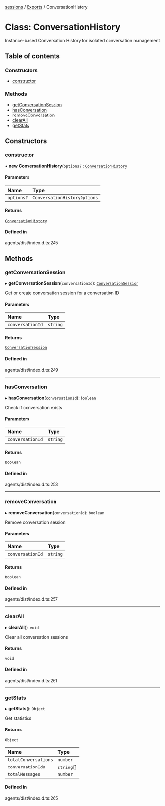 <!-- 
 ⚠️  AUTO-GENERATED FILE - DO NOT EDIT MANUALLY
 This file is automatically generated by scripts/docs-generator.js
 To make changes, edit the source TypeScript files or update the generator script
-->

[sessions](../../) / [Exports](../modules) / ConversationHistory

# Class: ConversationHistory

Instance-based Conversation History for isolated conversation management

## Table of contents

### Constructors

- [constructor](ConversationHistory#constructor)

### Methods

- [getConversationSession](ConversationHistory#getconversationsession)
- [hasConversation](ConversationHistory#hasconversation)
- [removeConversation](ConversationHistory#removeconversation)
- [clearAll](ConversationHistory#clearall)
- [getStats](ConversationHistory#getstats)

## Constructors

### constructor

• **new ConversationHistory**(`options?`): [`ConversationHistory`](ConversationHistory)

#### Parameters

| Name | Type |
| :------ | :------ |
| `options?` | `ConversationHistoryOptions` |

#### Returns

[`ConversationHistory`](ConversationHistory)

#### Defined in

agents/dist/index.d.ts:245

## Methods

### getConversationSession

▸ **getConversationSession**(`conversationId`): [`ConversationSession`](ConversationSession)

Get or create conversation session for a conversation ID

#### Parameters

| Name | Type |
| :------ | :------ |
| `conversationId` | `string` |

#### Returns

[`ConversationSession`](ConversationSession)

#### Defined in

agents/dist/index.d.ts:249

___

### hasConversation

▸ **hasConversation**(`conversationId`): `boolean`

Check if conversation exists

#### Parameters

| Name | Type |
| :------ | :------ |
| `conversationId` | `string` |

#### Returns

`boolean`

#### Defined in

agents/dist/index.d.ts:253

___

### removeConversation

▸ **removeConversation**(`conversationId`): `boolean`

Remove conversation session

#### Parameters

| Name | Type |
| :------ | :------ |
| `conversationId` | `string` |

#### Returns

`boolean`

#### Defined in

agents/dist/index.d.ts:257

___

### clearAll

▸ **clearAll**(): `void`

Clear all conversation sessions

#### Returns

`void`

#### Defined in

agents/dist/index.d.ts:261

___

### getStats

▸ **getStats**(): `Object`

Get statistics

#### Returns

`Object`

| Name | Type |
| :------ | :------ |
| `totalConversations` | `number` |
| `conversationIds` | `string`[] |
| `totalMessages` | `number` |

#### Defined in

agents/dist/index.d.ts:265
